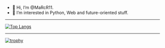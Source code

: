 - 👋 Hi, I’m @MaRcR11.
- 👀 I’m interested in Python, Web and future-oriented stuff.
---
[![Top Langs](https://github-readme-stats.vercel.app/api/top-langs/?username=MaRcR11&layout=compact&theme=transparent&border_radius=0)](https://github.com/anuraghazra/github-readme-stats)

---
[![trophy](https://github-profile-trophy.vercel.app/?username=MaRcR11&no-bg=true&theme=algolia)](https://github.com/ryo-ma/github-profile-trophy)




<!---
MaRcR11/MaRcR11 is a ✨ special ✨ repository because its `README.md` (this file) appears on your GitHub profile.
You can click the Preview link to take a look at your changes.
--->

